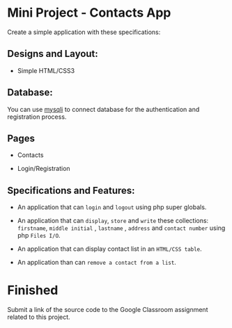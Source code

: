 # Mini Project - Contacts App

Create a simple application with these specifications:

## Designs and Layout:

* Simple HTML/CSS3 


## Database:

You can use [mysqli](http://programmerblog.net/php-mysqli-tutorial-for-beginners/) to connect database for the authentication and registration process.


## Pages

* Contacts

* Login/Registration

## Specifications and Features:

* An application that can `login` and `logout` using php super globals.

* An application that can `display`, `store` and `write` these collections: `firstname`, `middle initial` , `lastname` , `address` and `contact number` using php `Files I/O`.

* An application that can display contact list in an `HTML/CSS table`.

* An application than can `remove a contact from a list`.


# Finished

Submit a link of the source code to the Google Classroom assignment related to this project.
